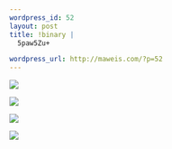 ```yaml
--- 
wordpress_id: 52
layout: post
title: !binary |
  5paw5Zu+

wordpress_url: http://maweis.com/?p=52
---
```

<p><img src="http://maweis.com/m/1704.jpg" /></p>
<p><img src="http://maweis.com/m/1706.jpg" /></p>
<p><img src="http://maweis.com/m/1735.jpg" /></p>
<p><img src="http://maweis.com/m/1737.jpg" /></p>
